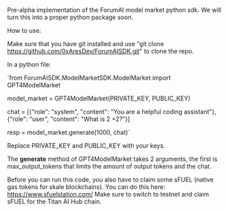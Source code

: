 Pre-alpha implementation of the ForumAI model market python sdk.
We will turn this into a proper python package soon.

How to use:

Make sure that you have git installed and use "git clone https://github.com/0xAresDev/ForumAISDK.git" to clone the repo.

In a python file:

`from ForumAISDK.ModelMarketSDK.ModelMarket import GPT4ModelMarket

model_market = GPT4ModelMarket(PRIVATE_KEY, PUBLIC_KEY)

chat = [{"role": "system", "content": "You are a helpful coding assistant"}, {"role": "user", "content": "What is 2 +2?"}]

resp = model_market.generate(1000, chat)`

Replace PRIVATE_KEY and PUBLIC_KEY with your keys.

The **generate** method of GPT4ModelMarket takes 2 arguments, the first is max_output_tokens that limits the amount of output tokens and the chat.

Before you can run this code, you also have to claim some sFUEL (native gas tokens for skale blockchains). You can do this here: https://www.sfuelstation.com/
Make sure to switch to testnet and claim sFUEL for the Titan AI Hub chain.

